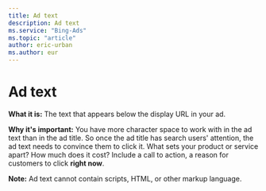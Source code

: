 ```yaml
---
title: Ad text
description: Ad text
ms.service: "Bing-Ads"
ms.topic: "article"
author: eric-urban
ms.author: eur
---
```


# Ad text

**What it is:**  The text that appears below the display URL in your ad.

**Why it's important:**  You have more character space to work with in the ad text than in the ad title. So once the ad title has search users' attention, the ad text needs to convince them to click it. What sets your product or service apart? How much does it cost? Include a call to action, a reason for customers to click **right now**.

**Note:** 	   Ad text cannot contain scripts, HTML, or other markup language.


